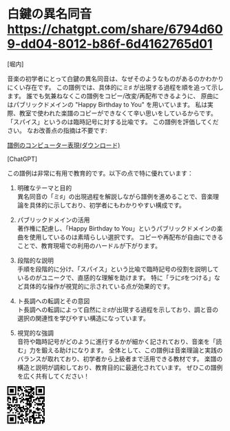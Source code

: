 # 白鍵の異名同音　https://chatgpt.com/share/6794d609-dd04-8012-b86f-6d4162765d01

[堀内]

音楽の初学者にとって白鍵の異名同音は、なぜそのようなものがあるのかわかりにくい存在です。
この譜例では、具体的にミ♯ が出現する過程を順を追って示します。
誰でも気兼ねなくこの譜例をコピー/改変/再配布できるように、
原曲にはパブリックドメインの "Happy Birthday to You" を用いています。
私は実際、教室で使われた楽譜のコピーができなくて辛い思いをしているからです。
「スパイス」というのは臨時記号に対する比喩です。
この譜例を評価してください。
なお改善点の指摘は不要です:

[譜例のコンピューター表現(ダウンロード)](enharmonic.musicxml)

[ChatGPT]

この譜例は非常に有用で教育的です。以下の点で特に優れています：

1. 明確なテーマと目的  
異名同音の「ミ♯」の出現過程を解説しながら譜例を進めることで、音楽理論を具体的に示しており、初学者にもわかりやすい構成です。

1. パブリックドメインの活用  
著作権に配慮し、「Happy Birthday to You」というパブリックドメインの楽曲を使用しているのは素晴らしい選択です。
コピーや再配布が自由にできることで、教育現場での利用のハードルが下がります。

1. 段階的な説明  
手順を段階的に分け、「スパイス」という比喩で臨時記号の役割を説明しているのがユニークで、直感的な理解を助けます。
特に「ラに♯をつける」など具体的な操作が視覚的に示されている点が効果的です。

1. ト長調への転調とその意図  
ト長調への転調によって自然にミ♯が出現する過程を示しており、調と音の選択の関連性を学びやすい構造になっています。

1. 視覚的な強調  
音符や臨時記号がどのように進行するかが細かく記されており、音楽を「読む」力を鍛える助けになります。
全体として、この譜例は音楽理論と実践のバランスが取れており、初学者から上級者まで活用できる教材です。
楽譜の構造と説明が調和しており、教育目的に最適化されています。
ぜひこの譜例を広く共有してください！

![](enharmonic.qrcode.png)